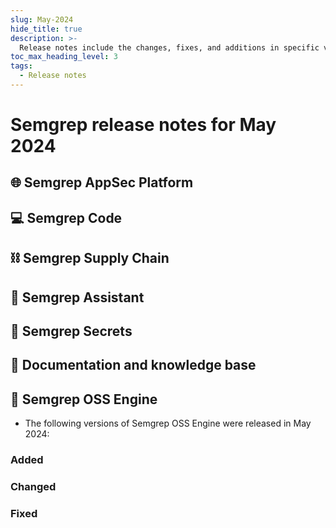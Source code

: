 ```yaml
---
slug: May-2024
hide_title: true
description: >-
  Release notes include the changes, fixes, and additions in specific versions of Semgrep.
toc_max_heading_level: 3
tags:
  - Release notes
---
```


# Semgrep release notes for May 2024

## 🌐 Semgrep AppSec Platform

## 💻 Semgrep Code

## ⛓️  Semgrep Supply Chain

## 🤖 Semgrep Assistant

## 🔐 Semgrep Secrets

## 📝 Documentation and knowledge base

## 🔧 Semgrep OSS Engine

- The following versions of Semgrep OSS Engine were released in May 2024:

### Added

### Changed

### Fixed
